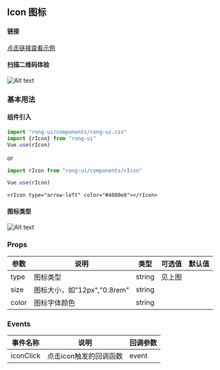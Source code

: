 ## Icon 图标


#### 链接

[点击链接查看示例](https://rong360.github.io/rong-ui/demo/index.html#/) 

#### 扫描二维码体验

![Alt text](https://static.rong360.com/upload/png/a2/70/a27057593a1271f2e877d382d6718fed.png)



### 基本用法

#### 组件引入

``` js
import "rong-ui/components/rong-ui.css"
import {rIcon} from "rong-ui"
Vue.use(rIcon)
```

or

``` js
import rIcon from "rong-ui/components/rIcon"

Vue.use(rIcon)
```
```
<rIcon type="arrow-left" color="#4080e8"></rIcon>

```
#### 图标类型

![Alt text](https://rong360.github.io/rong-ui/assets/images/icons.png)

### Props

| 参数      | 说明    | 类型      | 可选值       | 默认值   |
|---------- |-------- |---------- |-------------  |-------- |
| type  | 图标类型   | string   | 见上图 |  |
| size  | 图标大小，如”12px“,"0.8rem"    | string   |  |  |
| color  | 图标字体颜色    | string   |  |  |

### Events

| 事件名称      | 说明    | 回调参数      |
|---------- |-------- |---------- |
| iconClick  | 点击icon触发的回调函数  |  event |



